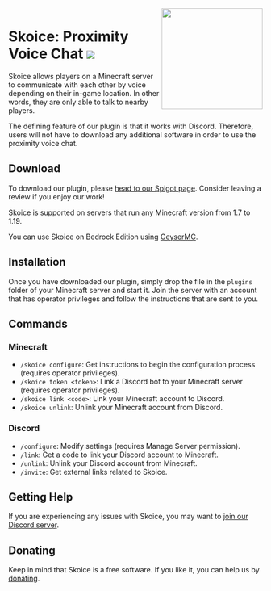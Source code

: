<img align="right" src="https://cdn.discordapp.com/attachments/331868186654015489/959864627519455372/Skoice.png" height="200" width="200">

# Skoice: Proximity Voice Chat [![](https://discord.com/api/guilds/741375523275407461/widget.png)](https://discord.gg/h3Tgccc)

Skoice allows players on a Minecraft server to communicate with each other by voice depending on their in-game location. In other words, they are only able to talk to nearby players.

The defining feature of our plugin is that it works with Discord. Therefore, users will not have to download any additional software in order to use the proximity voice chat.

## Download

To download our plugin, please [head to our Spigot page](https://www.spigotmc.org/resources/skoice-proximity-voice-chat.82861). Consider leaving a review if you enjoy our work!

Skoice is supported on servers that run any Minecraft version from 1.7 to 1.19.

You can use Skoice on Bedrock Edition using [GeyserMC](https://geysermc.org/).

## Installation

Once you have downloaded our plugin, simply drop the file in the `plugins` folder of your Minecraft server and start it. Join the server with an account that has operator privileges and follow the instructions that are sent to you.

## Commands

### Minecraft

- `/skoice configure`: Get instructions to begin the configuration process (requires operator privileges).
- `/skoice token <token>`: Link a Discord bot to your Minecraft server (requires operator privileges).
- `/skoice link <code>`: Link your Minecraft account to Discord.
- `/skoice unlink`: Unlink your Minecraft account from Discord.

### Discord

- `/configure`: Modify settings (requires Manage Server permission).
- `/link`: Get a code to link your Discord account to Minecraft.
- `/unlink`: Unlink your Discord account from Minecraft.
- `/invite`: Get external links related to Skoice.

## Getting Help

If you are experiencing any issues with Skoice, you may want to [join our Discord server](https://discord.gg/h3Tgccc).

## Donating

Keep in mind that Skoice is a free software. If you like it, you can help us by [donating](https://paypal.me/whitelines).
